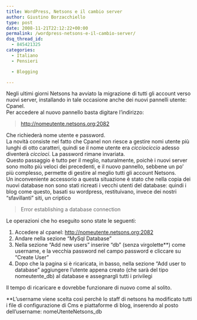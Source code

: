 ```yaml
---
title: WordPress, Netsons e il cambio server
author: Giustino Borzacchiello
type: post
date: 2008-11-21T22:12:22+00:00
permalink: /wordpress-netsons-e-il-cambio-server/
dsq_thread_id:
  - 845421325
categories:
  - Italiano
  - Pensieri

  - Blogging

---
```

Negli ultimi giorni Netsons ha avviato la migrazione di tutti gli account verso nuovi server, installando in tale occasione anche dei nuovi pannelli utente: Cpanel.  
Per accedere al nuovo pannello basta digitare l&#8217;indirizzo:

> http://nomeutente.netsons.org:2082

Che richiederà nome utente e password.  
La novità consiste nel fatto che Cpanel non riesce a gestire nomi utente più lunghi di otto caratteri, quindi se il nome utente era _cicciociccio_ adesso diventerà _ciccioci_. La password rimane invariata.  
Questo passaggio è tutto per il meglio, naturalmente, poichè i nuovi server sono molto più veloci dei precedenti, e il nuovo pannello, sebbene un po&#8217; più complesso, permette di gestire al meglio tutti gli account Netsons.  
Un inconveniente accessorio a questa situazione è stato che nella copia dei nuovi database non sono stati ricreati i vecchi utenti del database: quindi i blog come questo, basati su wordpress, restituivano, invece dei nostri &#8220;sfavillanti&#8221; siti, un criptico 

> Error establishing a database connection

Le operazioni che ho eseguito sono state le seguenti:

  1. Accedere al cpanel: http://nomeutente.netsons.org:2082
  2. Andare nella sezione &#8220;MySql Database&#8221;
  3. Nella sezione &#8220;Add new users&#8221; inserire &#8220;db&#8221; (senza virgolette**) come username, e la vecchia password nel campo password e cliccare su &#8220;Create User&#8221;
  4. Dopo che la pagina si è ricaricata, in basso, nella sezione &#8220;Add user to database&#8221; aggiungere l&#8217;utente appena creato (che sarà del tipo nomeutente_db) al database e assegnargli tutti i privilegi

Il tempo di ricaricare e dovrebbe funzionare di nuovo come al solito.

**L&#8217;username viene scelta così perchè lo staff di netsons ha modificato tutti i file di configurazione di Cms e piattaforme di blog, inserendo al posto dell&#8217;username: nomeUtenteNetsons_db
